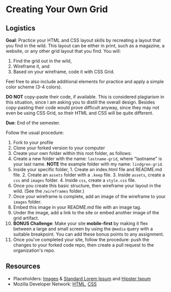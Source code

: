 # Creating Your Own Grid

## Logistics

**Goal**: Practice your HTML and CSS layout skills by recreating a layout that you find in the wild. This layout can be either in print, such as a magazine, a website, or any other grid layout that you find. You will: 

1. Find the grid out in the wild, 
2. Wireframe it, and 
3. Based on your wireframe, code it with CSS Grid. 

Feel free to also include additional elements for practice and apply a simple color scheme (3-4 colors).

**DO NOT** copy-paste their code, if available. This is considered plagiarism in this situation, since I am asking you to distill the overall design. Besides copy-pasting their code would prove difficult anyway, since they may not even be using CSS Grid, so their HTML and CSS will be quite different.

**Due**: End of the semester.

Follow the usual procedure:

1. Fork to your profile
2. Clone your forked version to your computer
3. Create your own folder within this root folder, as follows:
  1. Create a new folder with the name: <code>lastname-grid</code>, where "lastname" is your last name. **NOTE** the example folder with my name: <code>lindgren-grid</code>.
  2. Inside your specific folder,
    1. Create an index.html file and README.md file.
    2. Create an <code>assets</code> folder with a ```.keep``` file.
    3. Inside <code>assets</code>, create a <code>css</code> and <code>images</code> folder.
    4. Inside <code>css</code>, create a <code>style.css</code> file.
4. Once you create this basic structure, then wireframe your layout in the wild. (See the <code>/wireframes</code> folder.)
5. Once your wireframe is complete, add an image of the wireframe to your <code>images</code> folder.
6. Embed this image in your README.md file with an image tag.
7. Under the image, add a link to the site or embed another image of the grid artifact.
8. **BONUS Challenge**: Make your site **mobile-first** by making it flex between a large and small screen by using the <code>@media</code> query with a suitable breakpoint. You can add these bonus points to any assignment.
8. Once you've completed your site, follow the procedure: push the changes to your forked code repo, then create a pull request to the organization's repo.

## Resources

- Placeholders: <a href="https://placeholder.com/" target="_blank">Images</a> &amp; <a href="https://placeholder.com/text/lorem-ipsum/" target="_blank">Standard Lorem Ipsum</a> and <a href="https://hipsum.co/" target="_blank">Hipster Ispum</a>
- Mozilla Developer Network: <a href="https://developer.mozilla.org/en-US/docs/Web/HTML" target="_blank">HTML</a>, <a href="https://developer.mozilla.org/en-US/docs/Web/CSS" target="_blank">CSS</a>
